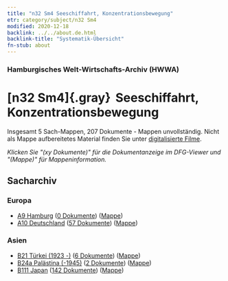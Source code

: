 ```yaml
---
title: "n32 Sm4 Seeschiffahrt, Konzentrationsbewegung"
etr: category/subject/n32 Sm4
modified: 2020-12-18
backlink: ../../about.de.html
backlink-title: "Systematik-Übersicht"
fn-stub: about
---
```


### Hamburgisches Welt-Wirtschafts-Archiv (HWWA)
# [n32 Sm4]{.gray}&#8201; Seeschiffahrt, Konzentrationsbewegung&#160; 




Insgesamt 5 Sach-Mappen, 207 Dokumente - Mappen unvollständig.
Nicht als Mappe aufbereitetes Material finden Sie unter [digitalisierte Filme](/film/h1_sh).

_Klicken Sie "(xy Dokumente)" für die Dokumentanzeige im DFG-Viewer und "(Mappe)" für Mappeninformation._

## Sacharchiv




### Europa

- [A9 Hamburg](../../../geo/about.de.html#A9) (<a href="https://dfg-viewer.de/show/?tx_dlf[id]=https://pm20.zbw.eu/mets/sh/1409xx/140905/1455xx/145573/public.mets.de.xml" target="_blank">0 Dokumente</a>) ([Mappe](http://purl.org/pressemappe20/folder/sh/140905,145573))
- [A10 Deutschland](../../../geo/about.de.html#A10) (<a href="https://dfg-viewer.de/show/?tx_dlf[id]=https://pm20.zbw.eu/mets/sh/1261xx/126128/1455xx/145573/public.mets.de.xml" target="_blank">57 Dokumente</a>) ([Mappe](http://purl.org/pressemappe20/folder/sh/126128,145573))

### Asien

- [B21 Türkei (1923 -)](../../../geo/about.de.html#B21) (<a href="https://dfg-viewer.de/show/?tx_dlf[id]=https://pm20.zbw.eu/mets/sh/1411xx/141111/1455xx/145573/public.mets.de.xml" target="_blank">6 Dokumente</a>) ([Mappe](http://purl.org/pressemappe20/folder/sh/141111,145573))
- [B24a Palästina (-1945)](../../../geo/about.de.html#B24a) (<a href="https://dfg-viewer.de/show/?tx_dlf[id]=https://pm20.zbw.eu/mets/sh/1411xx/141115/1455xx/145573/public.mets.de.xml" target="_blank">2 Dokumente</a>) ([Mappe](http://purl.org/pressemappe20/folder/sh/141115,145573))
- [B111 Japan](../../../geo/about.de.html#B111) (<a href="https://dfg-viewer.de/show/?tx_dlf[id]=https://pm20.zbw.eu/mets/sh/1412xx/141272/1455xx/145573/public.mets.de.xml" target="_blank">142 Dokumente</a>) ([Mappe](http://purl.org/pressemappe20/folder/sh/141272,145573))


